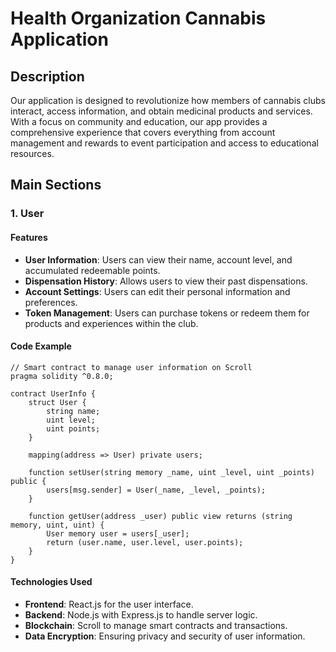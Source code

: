 # Health Organization Cannabis Application

## Description

Our application is designed to revolutionize how members of cannabis clubs interact, access information, and obtain medicinal products and services. With a focus on community and education, our app provides a comprehensive experience that covers everything from account management and rewards to event participation and access to educational resources.

## Main Sections

### 1. User

#### Features

- **User Information**: Users can view their name, account level, and accumulated redeemable points.
- **Dispensation History**: Allows users to view their past dispensations.
- **Account Settings**: Users can edit their personal information and preferences.
- **Token Management**: Users can purchase tokens or redeem them for products and experiences within the club.

#### Code Example

```solidity
// Smart contract to manage user information on Scroll
pragma solidity ^0.8.0;

contract UserInfo {
    struct User {
        string name;
        uint level;
        uint points;
    }

    mapping(address => User) private users;

    function setUser(string memory _name, uint _level, uint _points) public {
        users[msg.sender] = User(_name, _level, _points);
    }

    function getUser(address _user) public view returns (string memory, uint, uint) {
        User memory user = users[_user];
        return (user.name, user.level, user.points);
    }
}
```

#### Technologies Used

- **Frontend**: React.js for the user interface.
- **Backend**: Node.js with Express.js to handle server logic.
- **Blockchain**: Scroll to manage smart contracts and transactions.
- **Data Encryption**: Ensuring privacy and security of user information.
